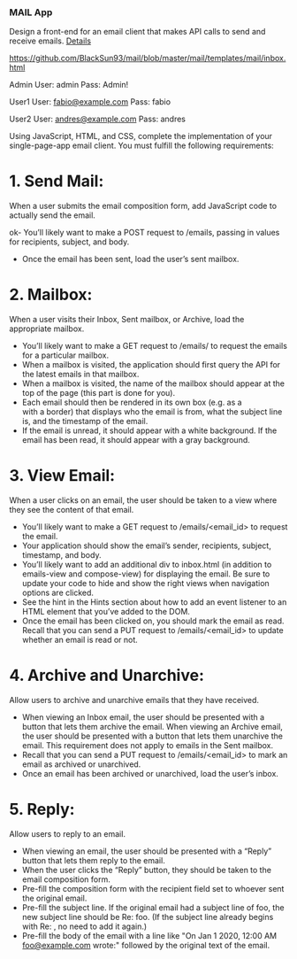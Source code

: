 ### MAIL App

Design a front-end for an email client that makes API calls to send and receive emails.
[Details](https://cs50.harvard.edu/web/2020/projects/3/mail/)

https://github.com/BlackSun93/mail/blob/master/mail/templates/mail/inbox.html

Admin
User: admin
Pass: Admin!

User1
User: fabio@example.com
Pass: fabio

User2
User: andres@example.com
Pass: andres

Using JavaScript, HTML, and CSS, complete the implementation of your single-page-app email client. You must fulfill the following requirements:

# 1. Send Mail:

When a user submits the email composition form, add JavaScript code to actually send the email.

ok- You’ll likely want to make a POST request to /emails, passing in values for recipients, subject, and body.

- Once the email has been sent, load the user’s sent mailbox.

# 2. Mailbox:

When a user visits their Inbox, Sent mailbox, or Archive, load the appropriate mailbox.

- You’ll likely want to make a GET request to /emails/<mailbox> to request the emails for a particular mailbox.
- When a mailbox is visited, the application should first query the API for the latest emails in that mailbox.
- When a mailbox is visited, the name of the mailbox should appear at the top of the page (this part is done for you).
- Each email should then be rendered in its own box (e.g. as a <div> with a border) that displays who the email is from, what the subject line is, and the timestamp of the email.
- If the email is unread, it should appear with a white background. If the email has been read, it should appear with a gray background.

# 3. View Email:

When a user clicks on an email, the user should be taken to a view where they see the content of that email.

- You’ll likely want to make a GET request to /emails/<email_id> to request the email.
- Your application should show the email’s sender, recipients, subject, timestamp, and body.
- You’ll likely want to add an additional div to inbox.html (in addition to emails-view and compose-view) for displaying the email. Be sure to update your code to hide and show the right views when navigation options are clicked.
- See the hint in the Hints section about how to add an event listener to an HTML element that you’ve added to the DOM.
- Once the email has been clicked on, you should mark the email as read. Recall that you can send a PUT request to /emails/<email_id> to update whether an email is read or not.

# 4. Archive and Unarchive:

Allow users to archive and unarchive emails that they have received.

- When viewing an Inbox email, the user should be presented with a button that lets them archive the email. When viewing an Archive email, the user should be presented with a button that lets them unarchive the email. This requirement does not apply to emails in the Sent mailbox.
- Recall that you can send a PUT request to /emails/<email_id> to mark an email as archived or unarchived.
- Once an email has been archived or unarchived, load the user’s inbox.

# 5. Reply:

Allow users to reply to an email.

- When viewing an email, the user should be presented with a “Reply” button that lets them reply to the email.
- When the user clicks the “Reply” button, they should be taken to the email composition form.
- Pre-fill the composition form with the recipient field set to whoever sent the original email.
- Pre-fill the subject line. If the original email had a subject line of foo, the new subject line should be Re: foo. (If the subject line already begins with Re: , no need to add it again.)
- Pre-fill the body of the email with a line like "On Jan 1 2020, 12:00 AM foo@example.com wrote:" followed by the original text of the email.
